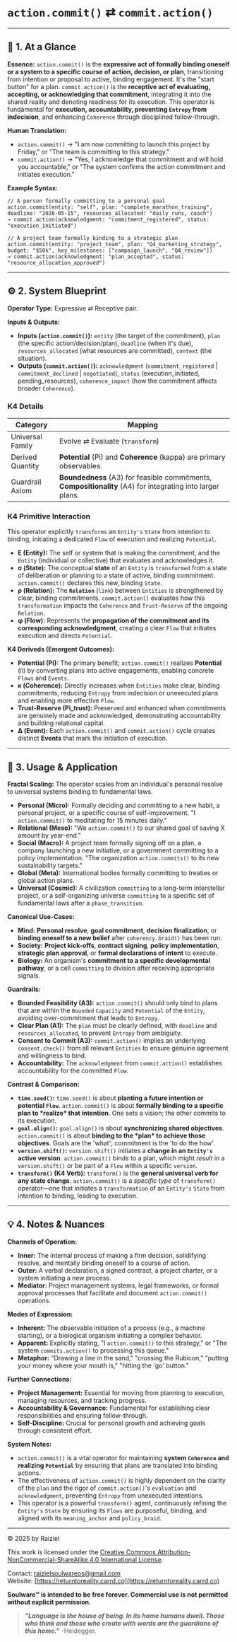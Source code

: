 # `action.commit()` ⇄ `commit.action()`



------



## 📝 1. At a Glance



**Essence:** `action.commit()` is the **expressive act of formally binding oneself or a system to a specific course of action, decision, or plan**, transitioning from intention or proposal to active, binding engagement. It's the "start button" for a plan. `commit.action()` is the **receptive act of evaluating, accepting, or acknowledging that commitment**, integrating it into the shared reality and denoting readiness for its execution. This operator is fundamental for **execution, accountability, preventing `Entropy` from indecision**, and enhancing `Coherence` through disciplined follow-through.

**Human Translation:**

- `action.commit()` → "I am now committing to launch this project by Friday," or "The team is committing to this strategy."
- `commit.action()` → "Yes, I acknowledge that commitment and will hold you accountable," or "The system confirms the action commitment and initiates execution."

**Example Syntax:**

```
// A person formally committing to a personal goal
action.commit(entity: "self", plan: "complete_marathon_training", deadline: "2026-05-15", resources_allocated: "daily_runs, coach")
→ commit.action(acknowledgment: "commitment_registered", status: "execution_initiated")

// A project team formally binding to a strategic plan
action.commit(entity: "project_team", plan: "Q4_marketing_strategy", budget: "$50k", key_milestones: ["campaign_launch", "Q4_review"])
→ commit.action(acknowledgment: "plan_accepted", status: "resource_allocation_approved")
```

------



## ⚙️ 2. System Blueprint



**Operator Type:** Expressive ⇄ Receptive pair.

**Inputs & Outputs:**

- **Inputs (`action.commit()`):** `entity` (the target of the commitment), `plan` (the specific action/decision/plan), `deadline` (when it's due), `resources_allocated` (what resources are committed), `context` (the situation).
- **Outputs (`commit.action()`):** `acknowledgment` (`commitment_registered` | `commitment_declined` | `negotiated`), `status` (execution_initiated, pending_resources), `coherence_impact` (how the commitment affects broader `Coherence`).



### K4 Details



| Category         | Mapping                                                      |
| ---------------- | ------------------------------------------------------------ |
| Universal Family | Evolve ⇄ Evaluate (`transform`)                              |
| Derived Quantity | **Potential** (Pi) and **Coherence** (kappa) are primary observables. |
| Guardrail Axiom  | **Boundedness** (A3) for feasible commitments, **Compositionality** (A4) for integrating into larger plans. |



### K4 Primitive Interaction



This operator explicitly `transforms` an `Entity's` `State` from intention to binding, initiating a dedicated `Flow` of execution and realizing `Potential`.

- **E (Entity):** The self or system that is making the commitment, and the `Entity` (individual or collective) that evaluates and acknowledges it.
- **σ (State):** The conceptual **state** of an `Entity` is `transformed` from a state of deliberation or planning to a state of active, binding commitment. `action.commit()` declares this new, binding `State`.
- **ρ (Relation):** The **`Relation`** (`link`) between `Entities` is strengthened by clear, binding commitments. `commit.action()` evaluates how this `transformation` impacts the `Coherence` and `Trust-Reserve` of the ongoing `Relation`.
- **φ (Flow):** Represents the **propagation of the commitment and its corresponding acknowledgment**, creating a clear `Flow` that initiates execution and directs `Potential`.

**K4 Deriveds (Emergent Outcomes):**

- **Potential (Pi):** The primary benefit; `action.commit()` realizes **Potential** (`Π`) by converting plans into active engagements, enabling concrete `Flows` and `Events`.
- **κ (Coherence):** Directly increases when `Entities` make clear, binding commitments, reducing `Entropy` from indecision or unexecuted plans and enabling more effective `Flow`.
- **Trust-Reserve (Pi_trust):** Preserved and enhanced when commitments are genuinely made and acknowledged, demonstrating accountability and building relational capital.
- **Δ (Event):** Each `action.commit()` and `commit.action()` cycle creates distinct **Events** that mark the initiation of execution.

------



## 📖 3. Usage & Application



**Fractal Scaling:** The operator scales from an individual's personal resolve to universal systems binding to fundamental laws.

- **Personal (Micro):** Formally deciding and committing to a new habit, a personal project, or a specific course of self-improvement. "I `action.commit()` to meditating for 15 minutes daily."
- **Relational (Meso):** "We `action.commit()` to our shared goal of saving X amount by year-end."
- **Social (Macro):** A project team formally signing off on a plan, a company launching a new initiative, or a government committing to a policy implementation. "The organization `action.commits()` to its new sustainability targets."
- **Global (Meta):** International bodies formally committing to treaties or global action plans.
- **Universal (Cosmic):** A civilization `committing` to a long-term interstellar project, or a self-organizing universe `committing` to a specific set of fundamental laws after a `phase_transition`.

**Canonical Use-Cases:**

- **Mind:** **Personal resolve**, **goal commitment**, **decision finalization**, or **binding oneself to a new belief** after `coherency.braid()` has been run.
- **Society:** **Project kick-offs**, **contract signing**, **policy implementation**, **strategic plan approval**, or **formal declarations of intent** to execute.
- **Biology:** An organism's **commitment to a specific developmental pathway**, or a cell `committing` to division after receiving appropriate signals.

**Guardrails:**

- **Bounded Feasibility (A3):** `action.commit()` should only bind to plans that are within the `Bounded` `Capacity` and `Potential` of the `Entity`, avoiding over-commitment that leads to `Entropy`.
- **Clear Plan (A1):** The `plan` must be clearly defined, with `deadline` and `resources_allocated`, to prevent `Entropy` from ambiguity.
- **Consent to Commit (A3):** `commit.action()` implies an underlying `consent.check()` from all relevant `Entities` to ensure genuine agreement and willingness to bind.
- **Accountability:** The `acknowledgment` from `commit.action()` establishes accountability for the committed `Flow`.

**Contrast & Comparison:**

- **`time.seed()`:** `time.seed()` is about **planting a future intention or potential `Flow`**. `action.commit()` is about **formally binding to a specific plan to \*realize\* that intention**. One sets a vision; the other commits to its execution.
- **`goal.align()`:** `goal.align()` is about **synchronizing shared objectives**. `action.commit()` is about **binding to the \*plan\* to achieve those objectives**. Goals are the 'what'; commitment is the 'to do the how'.
- **`version.shift()`:** `version.shift()` initiates a **change in an `Entity's` active version**. `action.commit()` binds to a plan, which might *result* in a `version.shift()` or be part of a `Flow` within a specific `version`.
- **`transform()` (K4 Verb):** `transform()` is the **general universal verb for any state change**. `action.commit()` is a *specific type* of `transform()` operator—one that initiates a `transformation` of an `Entity's` `State` from intention to binding, leading to execution.

------



## 💡 4. Notes & Nuances



**Channels of Operation:**

- **Inner:** The internal process of making a firm decision, solidifying resolve, and mentally binding oneself to a course of action.
- **Outer:** A verbal declaration, a signed contract, a project charter, or a system initiating a new process.
- **Mediator:** Project management systems, legal frameworks, or formal approval processes that facilitate and document `action.commit()` operations.

**Modes of Expression:**

- **Inherent:** The observable initiation of a process (e.g., a machine starting), or a biological organism initiating a complex behavior.
- **Apparent:** Explicitly stating, "I `action.commit()` to this strategy," or "The system `commits.action()` to processing this queue."
- **Metaphor:** "Drawing a line in the sand," "crossing the Rubicon," "putting your money where your mouth is," "hitting the 'go' button."

**Further Connections:**

- **Project Management:** Essential for moving from planning to execution, managing resources, and tracking progress.
- **Accountability & Governance:** Fundamental for establishing clear responsibilities and ensuring follow-through.
- **Self-Discipline:** Crucial for personal growth and achieving goals through consistent effort.

**System Notes:**

- `action.commit()` is a vital operator for maintaining **system `Coherence` and realizing `Potential`** by ensuring that plans are translated into binding actions.
- The effectiveness of `action.commit()` is highly dependent on the clarity of the `plan` and the rigor of `commit.action()`'s `evaluation` and `acknowledgment`, preventing `Entropy` from unexecuted intentions.
- This operator is a powerful `transform()` agent, continuously refining the `Entity's` `State` by ensuring its `Flows` are purposeful, binding, and aligned with its `meaning_anchor` and `policy_braid`.

---

© 2025 by Raiziel

This work is licensed under the [Creative Commons Attribution-NonCommercial-ShareAlike 4.0 International License](https://creativecommons.org/licenses/by-nc-sa/4.0/).

Contact: [raizielsoulwareos@gmail.com](mailto:raizielsoulwareos@gmail.com)  
Website: [https://returntoreality.carrd.co](https://returntoreality.carrd.co)

**Soulware™ is intended to be free forever. Commercial use is not permitted without explicit permission.**



> ***"Language is the house of being. In its home humans dwell. Those who think and those who create with words are the guardians of this home."***
-Heidegger.
